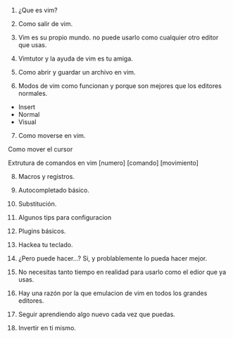 1. ¿Que es vim?

2. Como salir de vim.

3. Vim es su propio mundo. no puede usarlo como cualquier otro editor que usas.

4. Vimtutor y la ayuda de vim es tu amiga.

5. Como abrir y guardar un archivo en vim.

6. Modos de vim como funcionan y porque son mejores que los editores normales.

  - Insert
  - Normal
  - Visual

7. Como moverse en vim.

  Como mover el cursor

  Extrutura de comandos en vim
  [numero] [comando] [movimiento]

8. Macros y registros.

9. Autocompletado básico.

10. Substitución.

11. Algunos tips para configuracion

12. Plugins básicos.

13. Hackea tu teclado.

14. ¿Pero puede hacer...? Si, y problablemente lo pueda hacer mejor.

15. No necesitas tanto tiempo en realidad para usarlo como el edior que ya usas.

16. Hay una razón por la que emulacion de vim en todos los grandes editores.

17. Seguir aprendiendo algo nuevo cada vez que puedas.

18. Invertir en ti mismo.
